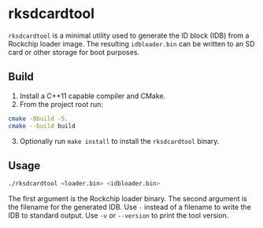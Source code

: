 rksdcardtool
===========

`rksdcardtool` is a minimal utility used to generate the ID block (IDB)
from a Rockchip loader image. The resulting `idbloader.bin` can be written to
an SD card or other storage for boot purposes.

Build
-----

1. Install a C++11 capable compiler and CMake.
2. From the project root run:

```bash
cmake -Bbuild -S.
cmake --build build
```

3. Optionally run `make install` to install the `rksdcardtool` binary.

Usage
-----

```bash
./rksdcardtool <loader.bin> <idbloader.bin>
```

The first argument is the Rockchip loader binary.  The second argument is
the filename for the generated IDB. Use `-` instead of a filename to write
the IDB to standard output. Use `-v` or `--version` to print the tool
version.

